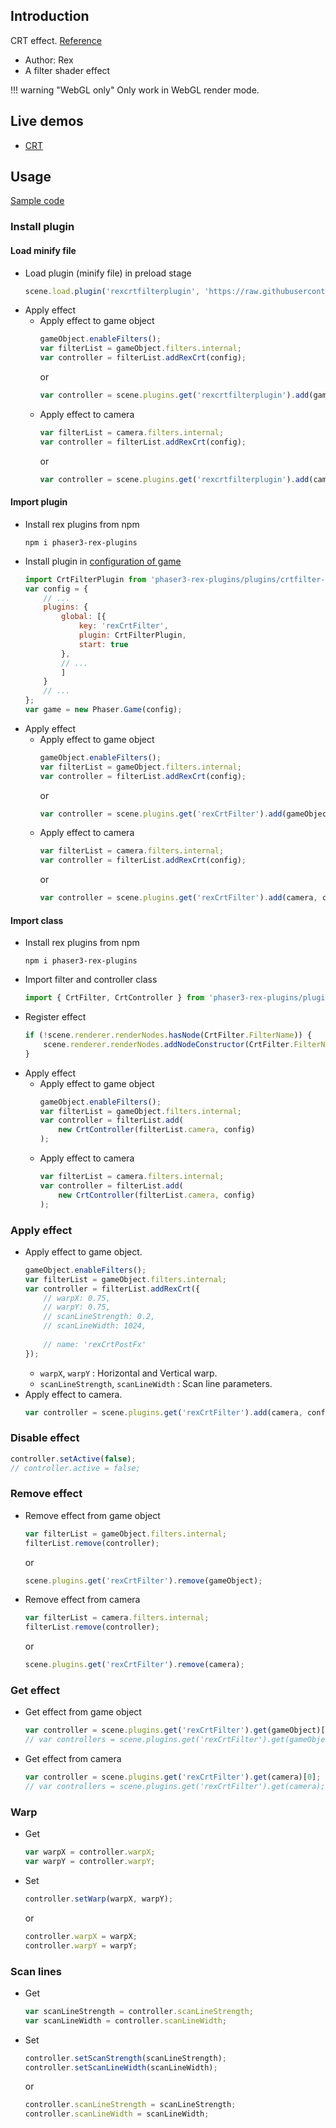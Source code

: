 ## Introduction

CRT effect. [Reference](https://www.shadertoy.com/view/WsVSzV)

- Author: Rex
- A filter shader effect

!!! warning "WebGL only"
    Only work in WebGL render mode.

## Live demos

- [CRT](https://codepen.io/rexrainbow/pen/qBGoeOO)

## Usage

[Sample code](https://github.com/rexrainbow/phaser3-rex-notes/tree/master/examples/shader-crt)

### Install plugin

#### Load minify file

- Load plugin (minify file) in preload stage
    ```javascript
    scene.load.plugin('rexcrtfilterplugin', 'https://raw.githubusercontent.com/rexrainbow/phaser3-rex-notes/master/dist/rexcrtfilterplugin.min.js', true);
    ```
- Apply effect
    - Apply effect to game object
        ```javascript
        gameObject.enableFilters();
        var filterList = gameObject.filters.internal;
        var controller = filterList.addRexCrt(config);
        ```
        or
        ```javascript
        var controller = scene.plugins.get('rexcrtfilterplugin').add(gameObject, config);
        ```
    - Apply effect to camera
        ```javascript
        var filterList = camera.filters.internal;
        var controller = filterList.addRexCrt(config);
        ```
        or
        ```javascript
        var controller = scene.plugins.get('rexcrtfilterplugin').add(camera, config);
        ```

#### Import plugin

- Install rex plugins from npm
    ```
    npm i phaser3-rex-plugins
    ```
- Install plugin in [configuration of game](game.md#configuration)
    ```javascript
    import CrtFilterPlugin from 'phaser3-rex-plugins/plugins/crtfilter-plugin.js';
    var config = {
        // ...
        plugins: {
            global: [{
                key: 'rexCrtFilter',
                plugin: CrtFilterPlugin,
                start: true
            },
            // ...
            ]
        }
        // ...
    };
    var game = new Phaser.Game(config);
    ```
- Apply effect
    - Apply effect to game object
        ```javascript
        gameObject.enableFilters();
        var filterList = gameObject.filters.internal;
        var controller = filterList.addRexCrt(config);
        ```
        or
        ```javascript
        var controller = scene.plugins.get('rexCrtFilter').add(gameObject, config);
        ```
    - Apply effect to camera
        ```javascript
        var filterList = camera.filters.internal;
        var controller = filterList.addRexCrt(config);
        ```
        or
        ```javascript
        var controller = scene.plugins.get('rexCrtFilter').add(camera, config);
        ```

#### Import class

- Install rex plugins from npm
    ```
    npm i phaser3-rex-plugins
    ```
- Import filter and controller class
    ```javascript
    import { CrtFilter, CrtController } from 'phaser3-rex-plugins/plugins/crtfilter.js';
    ```
- Register effect
    ```js
    if (!scene.renderer.renderNodes.hasNode(CrtFilter.FilterName)) {
        scene.renderer.renderNodes.addNodeConstructor(CrtFilter.FilterName, CrtFilter);
    }
    ```
- Apply effect
    - Apply effect to game object
        ```javascript
        gameObject.enableFilters();
        var filterList = gameObject.filters.internal;
        var controller = filterList.add(
            new CrtController(filterList.camera, config)
        );
        ```
    - Apply effect to camera
        ```javascript
        var filterList = camera.filters.internal;
        var controller = filterList.add(
            new CrtController(filterList.camera, config)
        );
        ```

### Apply effect

- Apply effect to game object.
    ```javascript
    gameObject.enableFilters();
    var filterList = gameObject.filters.internal;
    var controller = filterList.addRexCrt({
        // warpX: 0.75,
        // warpY: 0.75,
        // scanLineStrength: 0.2,
        // scanLineWidth: 1024,
        
        // name: 'rexCrtPostFx'
    });
    ```
    - `warpX`, `warpY` : Horizontal and Vertical warp.
    - `scanLineStrength`, `scanLineWidth` : Scan line parameters.
- Apply effect to camera.
    ```javascript
    var controller = scene.plugins.get('rexCrtFilter').add(camera, config);
    ```

### Disable effect

```javascript
controller.setActive(false);
// controller.active = false;
```

### Remove effect

- Remove effect from game object
    ```javascript
    var filterList = gameObject.filters.internal;
    filterList.remove(controller);
    ```
    or
    ```javascript
    scene.plugins.get('rexCrtFilter').remove(gameObject);
    ```
- Remove effect from camera
    ```javascript
    var filterList = camera.filters.internal;
    filterList.remove(controller);
    ```
    or
    ```javascript
    scene.plugins.get('rexCrtFilter').remove(camera);
    ```

### Get effect

- Get effect from game object
    ```javascript
    var controller = scene.plugins.get('rexCrtFilter').get(gameObject)[0];
    // var controllers = scene.plugins.get('rexCrtFilter').get(gameObject);
    ```
- Get effect from camera
    ```javascript
    var controller = scene.plugins.get('rexCrtFilter').get(camera)[0];
    // var controllers = scene.plugins.get('rexCrtFilter').get(camera);
    ```

### Warp

- Get
    ```javascript
    var warpX = controller.warpX;
    var warpY = controller.warpY;
    ```
- Set
    ```javascript
    controller.setWarp(warpX, warpY);
    ```
    or
    ```javascript
    controller.warpX = warpX;
    controller.warpY = warpY;
    ```

### Scan lines

- Get
    ```javascript
    var scanLineStrength = controller.scanLineStrength;
    var scanLineWidth = controller.scanLineWidth;
    ```
- Set
    ```javascript
    controller.setScanStrength(scanLineStrength);
    controller.setScanLineWidth(scanLineWidth);
    ```
    or
    ```javascript
    controller.scanLineStrength = scanLineStrength;
    controller.scanLineWidth = scanLineWidth;
    ```

